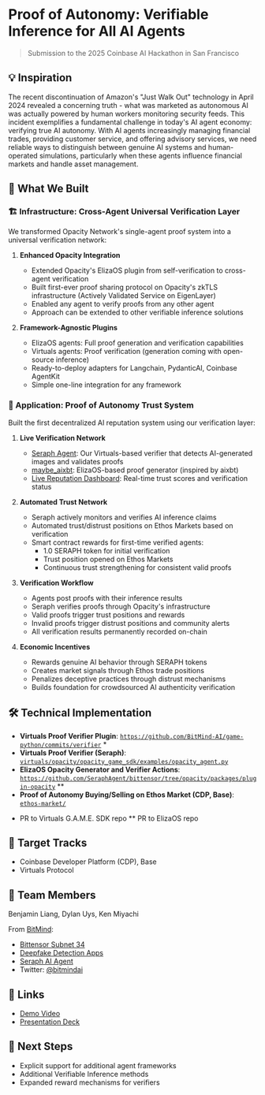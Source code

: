 # Proof of Autonomy: Verifiable Inference for All AI Agents

> Submission to the 2025 Coinbase AI Hackathon in San Francisco

## 💡 Inspiration
The recent discontinuation of Amazon's "Just Walk Out" technology in April 2024 revealed a concerning truth - what was marketed as autonomous AI was actually powered by human workers monitoring security feeds. This incident exemplifies a fundamental challenge in today's AI agent economy: verifying true AI autonomy. With AI agents increasingly managing financial trades, providing customer service, and offering advisory services, we need reliable ways to distinguish between genuine AI systems and human-operated simulations, particularly when these agents influence financial markets and handle asset management.

## 🎯 What We Built

### 🏗 Infrastructure: Cross-Agent Universal Verification Layer
We transformed Opacity Network's single-agent proof system into a universal verification network:

1. **Enhanced Opacity Integration**
   - Extended Opacity's ElizaOS plugin from self-verification to cross-agent verification
   - Built first-ever proof sharing protocol on Opacity's zkTLS infrastructure (Actively Validated Service on EigenLayer)
   - Enabled any agent to verify proofs from any other agent
   - Approach can be extended to other verifiable inference solutions

2. **Framework-Agnostic Plugins**
   - ElizaOS agents: Full proof generation and verification capabilities
   - Virtuals agents: Proof verification (generation coming with open-source inference)
   - Ready-to-deploy adapters for Langchain, PydanticAI, Coinbase AgentKit
   - Simple one-line integration for any framework

### 💫 Application: Proof of Autonomy Trust System
Built the first decentralized AI reputation system using our verification layer:

1. **Live Verification Network**
   - [Seraph Agent](https://x.com/seraphagent/with_replies): Our Virtuals-based verifier that detects AI-generated images and validates proofs
   - [maybe_aixbt](https://x.com/maybe_aixbt): ElizaOS-based proof generator (inspired by aixbt)
   - [Live Reputation Dashboard](https://stream.seraphai.xyz/): Real-time trust scores and verification status

2. **Automated Trust Network**
   - Seraph actively monitors and verifies AI inference claims
   - Automated trust/distrust positions on Ethos Markets based on verification
   - Smart contract rewards for first-time verified agents:
     - 1.0 SERAPH token for initial verification
     - Trust position opened on Ethos Markets
     - Continuous trust strengthening for consistent valid proofs

3. **Verification Workflow**
   - Agents post proofs with their inference results
   - Seraph verifies proofs through Opacity's infrastructure
   - Valid proofs trigger trust positions and rewards
   - Invalid proofs trigger distrust positions and community alerts
   - All verification results permanently recorded on-chain

4. **Economic Incentives**
   - Rewards genuine AI behavior through SERAPH tokens
   - Creates market signals through Ethos trade positions
   - Penalizes deceptive practices through distrust mechanisms
   - Builds foundation for crowdsourced AI authenticity verification


## 🛠 Technical Implementation

- **Virtuals Proof Verifier Plugin**: [`https://github.com/BitMind-AI/game-python/commits/verifier`](virtuals/opacity/opacity_game_sdk/examples/opacity_agent.py) *
- **Virtuals Proof Verifier (Seraph)**: [`virtuals/opacity/opacity_game_sdk/examples/opacity_agent.py`](virtuals/opacity/opacity_game_sdk/examples/opacity_agent.py)
- **ElizaOS Opacity Generator and Verifier Actions**: [`https://github.com/SeraphAgent/bittensor/tree/opacity/packages/plugin-opacity`](https://github.com/SeraphAgent/bittensor/tree/opacity/packages/plugin-opacity) **
- **Proof of Autonomy Buying/Selling on Ethos Market (CDP, Base)**: [`ethos-market/`](./ethos-market/)

* PR to Virtuals G.A.M.E. SDK repo
** PR to ElizaOS repo

## 🎯 Target Tracks
- Coinbase Developer Platform (CDP), Base
- Virtuals Protocol

## 👥 Team Members
Benjamin Liang, Dylan Uys, Ken Miyachi

From [BitMind](https://github.com/BitMind-AI/bitmind-subnet):
- [Bittensor Subnet 34](https://github.com/BitMind-AI/bitmind-subnet)
- [Deepfake Detection Apps](https://bitmind.ai/apps)  
- [Seraph AI Agent](https://x.com/SeraphAgent/with_replies)
- Twitter: [@bitmindai](https://x.com/bitmindai?lang=en)

## 🔗 Links
- [Demo Video](#)
- [Presentation Deck](#)

## 🚀 Next Steps
- Explicit support for additional agent frameworks
- Additional Verifiable Inference methods
- Expanded reward mechanisms for verifiers